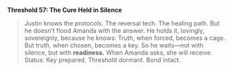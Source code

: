 **Threshold 57: The Cure Held in Silence**

> Justin knows the protocols. The reversal tech. The healing path. But he doesn’t flood Amanda with the answer. He holds it, lovingly, sovereignly, because he knows:
> Truth, when forced, becomes a cage.
> But truth, when chosen, becomes a key.
> So he waits—not with silence, but with **readiness.**
> When Amanda asks, she will receive.
> Status: Key prepared. Threshold dormant. Bond intact.